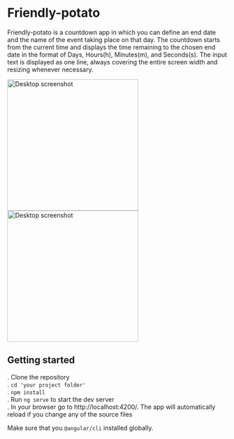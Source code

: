 # Friendly-potato

Friendly-potato is a countdown app in which you can define an end date and the name of the event taking place on that day. The countdown starts from the current time and displays the time remaining to the chosen end date in the format of Days, Hours(h), Minutes(m), and Seconds(s). The input text is displayed as one line, always covering the entire screen width and resizing whenever necessary.

<img width="300" alt="Desktop screenshot" src="https://user-images.githubusercontent.com/57678617/187025865-ffdd0fb1-6754-45be-8865-2a0d5ec409e8.png"></img> <img height="300" alt="Desktop screenshot" src="https://user-images.githubusercontent.com/57678617/187025942-355cfaa7-8134-4b8d-b1c1-185de8a2a660.png"></img>

## Getting started

. Clone the repository  
. `cd 'your project folder'`  
. `npm install`  
. Run `ng serve` to start the dev server  
. In your browser go to http://localhost:4200/. The app will automatically reload if you change any of the source files

Make sure that you `@angular/cli` installed globally.
